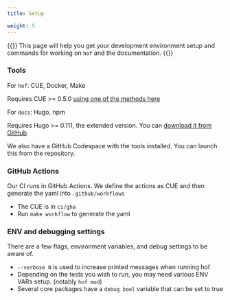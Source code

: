 ```yaml
---
title: Setup

weight: 5
---
```



{{<lead>}}
This page will help you get your development environment setup
and commands for working on `hof` and the documentation.
{{</lead>}}


### Tools

For `hof`: CUE, Docker, Make

Requires CUE >= 0.5.0
[using one of the methods here](https://cuelang.org/docs/install/)


For `docs`: Hugo, npm

Requires Hugo >= 0.111, the extended version.
You can [download it from GitHub](https://github.com/gohugoio/hugo/releases)

We also have a GitHub Codespace with the tools installed.
You can launch this from the repository.


### GitHub Actions

Our CI runs in GitHub Actions.
We define the actions as CUE and then
generate the yaml into `.github/workflows`

- The CUE is in `ci/gha`
- Run `make workflow` to generate the yaml


### ENV and debugging settings


There are a few flags, environment variables, and debug settings to be aware of.

- `--verbose N` is used to increase printed messages when running hof
- Depending on the tests you wish to run, you may need various ENV VARs setup. (notably `hof mod`)
- Several core packages have a `debug bool` variable that can be set to true


